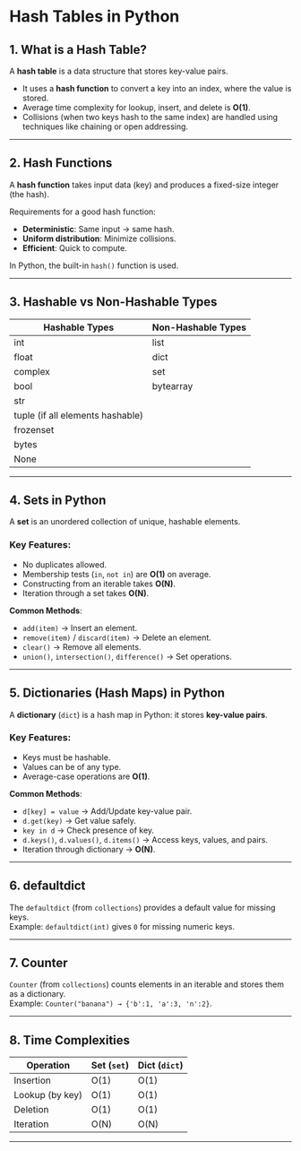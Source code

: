 # Hash Tables in Python

## 1. What is a Hash Table?
A **hash table** is a data structure that stores key-value pairs.  
- It uses a **hash function** to convert a key into an index, where the value is stored.  
- Average time complexity for lookup, insert, and delete is **O(1)**.  
- Collisions (when two keys hash to the same index) are handled using techniques like chaining or open addressing.  

---

## 2. Hash Functions
A **hash function** takes input data (key) and produces a fixed-size integer (the hash).  

Requirements for a good hash function:
- **Deterministic**: Same input → same hash.
- **Uniform distribution**: Minimize collisions.
- **Efficient**: Quick to compute.

In Python, the built-in `hash()` function is used.

---

## 3. Hashable vs Non-Hashable Types

| Hashable Types                  | Non-Hashable Types |
|---------------------------------|---------------------|
| int                             | list                |
| float                           | dict                |
| complex                         | set                 |
| bool                            | bytearray           |
| str                             |                     |
| tuple (if all elements hashable)|                     |
| frozenset                       |                     |
| bytes                           |                     |
| None                            |                     |

---

## 4. Sets in Python
A **set** is an unordered collection of unique, hashable elements.  

### Key Features:
- No duplicates allowed.  
- Membership tests (`in`, `not in`) are **O(1)** on average.  
- Constructing from an iterable takes **O(N)**.  
- Iteration through a set takes **O(N)**.  

**Common Methods**:
- `add(item)` → Insert an element.
- `remove(item)` / `discard(item)` → Delete an element.
- `clear()` → Remove all elements.
- `union()`, `intersection()`, `difference()` → Set operations.

---

## 5. Dictionaries (Hash Maps) in Python
A **dictionary** (`dict`) is a hash map in Python: it stores **key-value pairs**.

### Key Features:
- Keys must be hashable.
- Values can be of any type.
- Average-case operations are **O(1)**.  

**Common Methods**:
- `d[key] = value` → Add/Update key-value pair.
- `d.get(key)` → Get value safely.
- `key in d` → Check presence of key.
- `d.keys()`, `d.values()`, `d.items()` → Access keys, values, and pairs.
- Iteration through dictionary → **O(N)**.

---

## 6. defaultdict
The `defaultdict` (from `collections`) provides a default value for missing keys.  
Example: `defaultdict(int)` gives `0` for missing numeric keys.

---

## 7. Counter
`Counter` (from `collections`) counts elements in an iterable and stores them as a dictionary.  
Example: `Counter("banana") → {'b':1, 'a':3, 'n':2}`.

---

## 8. Time Complexities

| Operation            | Set (`set`) | Dict (`dict`) |
|----------------------|-------------|---------------|
| Insertion            | O(1)        | O(1)          |
| Lookup (by key)      | O(1)        | O(1)          |
| Deletion             | O(1)        | O(1)          |
| Iteration            | O(N)        | O(N)          |

---

